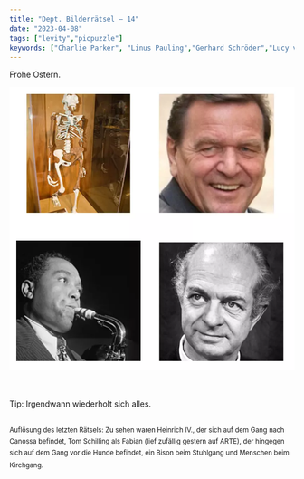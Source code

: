 ```yaml
---
title: "Dept. Bilderrätsel – 14"
date: "2023-04-08"
tags: ["levity","picpuzzle"]
keywords: ["Charlie Parker", "Linus Pauling","Gerhard Schröder","Lucy van Pelt","Charlie Brown","Linus van Pelt","Heinrich IV.","Tom Schilling", "Erich Kästner"]
---
```

Frohe Ostern.

<img  src="/assets/img/picpuzzle14.webp" alt="Bilderrätsel14">

<br/>
<br/>
<br/>

Tip: Irgendwann wiederholt sich alles.
<br/>
<br/>

<sup>Auflösung des letzten Rätsels: Zu sehen waren Heinrich IV., der sich auf dem Gang nach Canossa befindet, Tom Schilling als Fabian (lief zufällig gestern auf ARTE), der hingegen sich auf dem Gang vor die Hunde befindet, ein Bison beim Stuhlgang und Menschen beim Kirchgang.<sup>